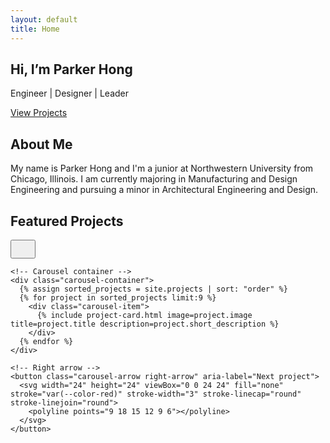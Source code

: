 ```yaml
---
layout: default
title: Home
---
```


<main class="home-page">
  <section class="hero">
    <div class="hero-content">
      <h1>Hi, I’m Parker Hong</h1>
      <p>Engineer | Designer | Leader</p>
      <a href="#projects" class="btn-primary">View Projects</a>
    </div>
  </section>

  <section class="intro">
    <h2>About Me</h2>
    <p>
      My name is Parker Hong and I'm a junior at Northwestern University from Chicago, Illinois. I am currently majoring in Manufacturing and Design Engineering and pursuing a minor in Architectural Engineering and Design.
    </p>
  </section>

  <!-- FEATURED PROJECTS CAROUSEL -->
<section id="projects" class="projects-carousel">
  <h2>Featured Projects</h2>
  <div class="carousel-wrapper">  
    <!-- Left arrow -->
    <!-- Left arrow -->
    <button class="carousel-arrow left-arrow" aria-label="Previous project">
      <svg width="24" height="24" viewBox="0 0 24 24" fill="none" stroke="var(--color-red)" stroke-width="3" stroke-linecap="round" stroke-linejoin="round">
        <polyline points="15 18 9 12 15 6"></polyline>
      </svg>
    </button>

    <!-- Carousel container -->
    <div class="carousel-container">
      {% assign sorted_projects = site.projects | sort: "order" %}
      {% for project in sorted_projects limit:9 %}
        <div class="carousel-item">
          {% include project-card.html image=project.image title=project.title description=project.short_description %}
        </div>
      {% endfor %}
    </div>

    <!-- Right arrow -->
    <button class="carousel-arrow right-arrow" aria-label="Next project">
      <svg width="24" height="24" viewBox="0 0 24 24" fill="none" stroke="var(--color-red)" stroke-width="3" stroke-linecap="round" stroke-linejoin="round">
        <polyline points="9 18 15 12 9 6"></polyline>
      </svg>
    </button>
  </div>
</section>

<!-- Carousel script -->
<script>
  const container = document.querySelector('.carousel-container');
  const leftArrow = document.querySelector('.left-arrow');
  const rightArrow = document.querySelector('.right-arrow');

  const scrollAmount = 300; // adjust to project card width + gap

  leftArrow.addEventListener('click', () => {
    container.scrollBy({ left: -scrollAmount, behavior: 'smooth' });
  });

  rightArrow.addEventListener('click', () => {
    container.scrollBy({ left: scrollAmount, behavior: 'smooth' });
  });
</script>
</main>
